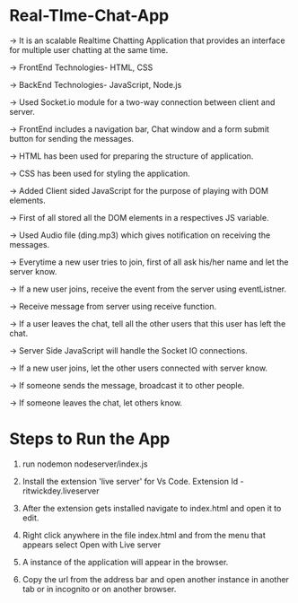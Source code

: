 # Real-TIme-Chat-App
-> It is an scalable Realtime Chatting Application that provides an interface for multiple user chatting at the same time.

-> FrontEnd Technologies- HTML, CSS

-> BackEnd Technologies- JavaScript, Node.js

-> Used Socket.io module for a two-way connection between client and server.

-> FrontEnd includes a navigation bar, Chat window and a form submit button for sending the messages.

-> HTML has been used for preparing the structure of application.

-> CSS has been used for styling the application.

-> Added Client sided JavaScript for the purpose of playing with DOM elements.

-> First of all stored all the DOM elements in a respectives JS variable.

-> Used Audio file (ding.mp3) which gives notification on receiving the messages.

-> Everytime a new user tries to join, first of all ask his/her name and let the server know.

-> If a new user joins, receive the event from the server using eventListner.

-> Receive message from server using receive function.

-> If a user leaves the chat, tell all the other users that this user has left the chat.

-> Server Side JavaScript will handle the Socket IO connections.

-> If a new user joins, let the other users connected with server know.

-> If someone sends the message, broadcast it to other people.

-> If someone leaves the chat, let others know.

# Steps to Run the App
1. run nodemon nodeserver/index.js

2. Install the extension 'live server' for Vs Code. Extension Id - ritwickdey.liveserver

3. After the extension gets installed navigate to index.html and open it to edit.

4. Right click anywhere in the file index.html and from the menu that appears select Open with Live server

5. A instance of the application will appear in the browser.

6. Copy the url from the address bar and open another instance in another tab or in incognito or on another browser.





